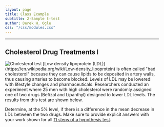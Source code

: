 ```yaml
---
layout: page
title: Class Example
subtitle: 2-Sample t-test
author: Derek H. Ogle
css: "/css/modules.css"
---
```


----

## Cholesterol Drug Treatments I
<img src="http://derekogle.com/NCMTH107/modules/CEx/zimgs/cholesterol_blood_test.jpg" alt="Cholesterol test" class="img-right">
[Low density lipoprotein (LDL)](https://en.wikipedia.org/wiki/Low-density_lipoprotein) is often called "bad cholesterol" because they can cause lipids to be deposited in artery walls, thus causing arteries to become blocked.  Levels of LDL may be lowered with lifestyle changes and pharmaceuticals.  Researchers conducted an experiment where 25 men with high cholesterol were randomly assigned one of two drugs (Befizal and Lipanthyl) designed to lower LDL levels.  The results from this test are shown below.

Determine, at the 5% level, if there is a difference in the mean decrease in LDL between the two drugs.  Make sure to provide explicit answers with your work shown for all [11 steps of a hypothesis test](../11-steps.html).
